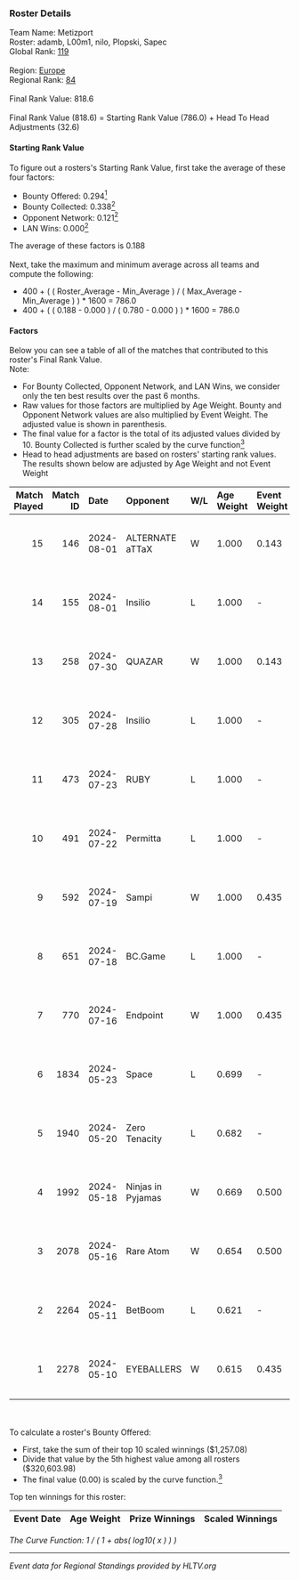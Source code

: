 ### Roster Details<br />
Team Name: Metizport<br />
Roster: adamb, L00m1, nilo, Plopski, Sapec<br />
Global Rank: [119](../standings_global.md)<br />
<br />
Region: [Europe]( ../standings_europe.md)<br />
Regional Rank: [84]( ../standings_europe.md)<br />
<br />
Final Rank Value:  818.6<br />
<br />
Final Rank Value (818.6) = Starting Rank Value (786.0) + Head To Head Adjustments (32.6)<br />

#### Starting Rank Value<br />
To figure out a rosters's Starting Rank Value, first take the average of these four factors:<br />
- Bounty Offered: 0.294[<sup>1</sup>](#table2)
- Bounty Collected: 0.338[<sup>2</sup>](#table1)
- Opponent Network: 0.121[<sup>2</sup>](#table1)
- LAN Wins: 0.000[<sup>2</sup>](#table1)

The average of these factors is 0.188<br />
<br />
Next, take the maximum and minimum average across all teams and compute the following:<br />
- 400 + ( ( Roster_Average - Min_Average ) / ( Max_Average - Min_Average ) ) * 1600 = 786.0
- 400 + ( ( 0.188 - 0.000 ) / ( 0.780 - 0.000 ) ) * 1600 = 786.0


#### Factors<br />
Below you can see a table of all of the matches that contributed to this roster's Final Rank Value.<br />
Note:<br />

- For Bounty Collected, Opponent Network, and LAN Wins, we consider only the ten best results over the past 6 months.
- Raw values for those factors are multiplied by Age Weight. Bounty and Opponent Network values are also multiplied by Event Weight. The adjusted value is shown in parenthesis.
- The final value for a factor is the total of its adjusted values divided by 10. Bounty Collected is further scaled by the curve function[<sup>3</sup>](#curveFunction)
- Head to head adjustments are based on rosters' starting rank values. The results shown below are adjusted by Age Weight and not Event Weight
<span id="table1"></span><br />


| Match Played | Match ID | Date       | Opponent          | W/L | Age Weight | Event Weight | Bounty Collected | Opponent Network | LAN Wins  | H2H Adj. | Roster                                |
| -: | -: | :- | :- | :- | :- | :- | :- | :- | :- | -: | :- |
|           15 |      146 | 2024-08-01 | ALTERNATE aTTaX   | W   | 1.000      | 0.143        | 0.031 (0.004)    | 0.549 (0.078)    | 0 (0.000) |    18.27 | adamb, L00m1, nilo, Plopski, Sapec    |
|           14 |      155 | 2024-08-01 | Insilio           | L   | 1.000      | -            | -                | -                | -         |    -9.75 | adamb, Jackinho, nilo, Plopski, Sapec |
|           13 |      258 | 2024-07-30 | QUAZAR            | W   | 1.000      | 0.143        | 0.000 (0.000)    | 0.000 (0.000)    | 0 (0.000) |     2.87 | adamb, Jackinho, nilo, Plopski, Sapec |
|           12 |      305 | 2024-07-28 | Insilio           | L   | 1.000      | -            | -                | -                | -         |    -9.70 | adamb, Jackinho, nilo, Plopski, Sapec |
|           11 |      473 | 2024-07-23 | RUBY              | L   | 1.000      | -            | -                | -                | -         |   -12.28 | adamb, Jackinho, nilo, Plopski, Sapec |
|           10 |      491 | 2024-07-22 | Permitta          | L   | 1.000      | -            | -                | -                | -         |   -11.36 | adamb, Jackinho, nilo, Plopski, Sapec |
|            9 |      592 | 2024-07-19 | Sampi             | W   | 1.000      | 0.435        | 0.027 (0.012)    | 1.000 (0.435)    | 0 (0.000) |    18.46 | adamb, Jackinho, nilo, Plopski, Sapec |
|            8 |      651 | 2024-07-18 | BC.Game           | L   | 1.000      | -            | -                | -                | -         |   -12.74 | adamb, Jackinho, nilo, Plopski, Sapec |
|            7 |      770 | 2024-07-16 | Endpoint          | W   | 1.000      | 0.435        | 0.012 (0.005)    | 0.513 (0.223)    | 0 (0.000) |    17.83 | adamb, Jackinho, nilo, Plopski, Sapec |
|            6 |     1834 | 2024-05-23 | Space             | L   | 0.699      | -            | -                | -                | -         |    -9.83 | abdi, adamb, Jackinho, nilo, Plopski  |
|            5 |     1940 | 2024-05-20 | Zero Tenacity     | L   | 0.682      | -            | -                | -                | -         |    -4.22 | adamb, Jackinho, nilo, Plopski, ztr   |
|            4 |     1992 | 2024-05-18 | Ninjas in Pyjamas | W   | 0.669      | 0.500        | 0.254 (0.085)    | 0.543 (0.182)    | 0 (0.000) |    20.79 | adamb, Jackinho, nilo, Plopski, ztr   |
|            3 |     2078 | 2024-05-16 | Rare Atom         | W   | 0.654      | 0.500        | 0.009 (0.003)    | 0.475 (0.155)    | 0 (0.000) |    12.16 | adamb, Jackinho, nilo, Plopski, ztr   |
|            2 |     2264 | 2024-05-11 | BetBoom           | L   | 0.621      | -            | -                | -                | -         |    -0.72 | adamb, Jackinho, nilo, Plopski, ztr   |
|            1 |     2278 | 2024-05-10 | EYEBALLERS        | W   | 0.615      | 0.435        | 0.005 (0.001)    | 0.499 (0.133)    | 0 (0.000) |    12.83 | adamb, Jackinho, nilo, Plopski, ztr   |

<br />
<span id="table2"></span><br />
To calculate a roster's Bounty Offered:<br />

- First, take the sum of their top 10 scaled winnings ($1,257.08)
- Divide that value by the 5th highest value among all rosters ($320,603.98)
- The final value (0.00) is scaled by the curve function.[<sup>3</sup>](#curveFunction)

Top ten winnings for this roster:<br />

| Event Date | Age Weight | Prize Winnings | Scaled Winnings |
| :- | -: | :- | :- |


<span id="curveFunction"></span>_The Curve Function: 1 / ( 1 + abs( log10( x ) ) )_<br />

---
_Event data for Regional Standings provided by HLTV.org_<br />
